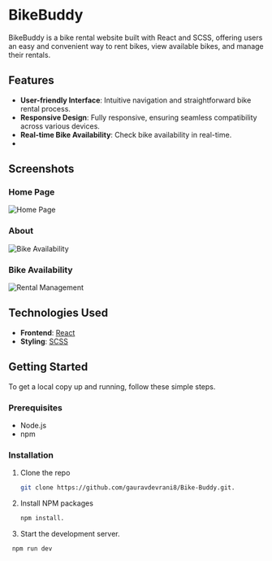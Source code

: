 # BikeBuddy

BikeBuddy is a bike rental website built with React and SCSS, offering users an easy and convenient way to rent bikes, view available bikes, and manage their rentals.

## Features

- **User-friendly Interface**: Intuitive navigation and straightforward bike rental process.
- **Responsive Design**: Fully responsive, ensuring seamless compatibility across various devices.
- **Real-time Bike Availability**: Check bike availability in real-time.
- 
## Screenshots

### Home Page
![Home Page](https://github.com/gauravdevrani8/Bike-Buddy/assets/151192508/b68a1fab-1d20-467c-8942-642873d5676a)

### About
![Bike Availability](https://github.com/gauravdevrani8/Bike-Buddy/assets/151192508/62af7d3f-462c-4f15-b8a2-e056977af569)

### Bike Availability
![Rental Management](https://github.com/gauravdevrani8/Bike-Buddy/assets/151192508/6ecee8c0-59ca-4da7-b4cf-932d37c1adc4)

## Technologies Used

- **Frontend**: [React](https://reactjs.org/)
- **Styling**: [SCSS](https://sass-lang.com/)

## Getting Started

To get a local copy up and running, follow these simple steps.

### Prerequisites

- Node.js
- npm

### Installation

1. Clone the repo
   ```sh
   git clone https://github.com/gauravdevrani8/Bike-Buddy.git.
2. Install NPM packages
   ```sh
   npm install.
3. Start the development server.
  ```sh
   npm run dev


